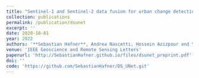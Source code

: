 ```yaml
---
title: "Sentinel-1 and Sentinel-2 data fusion for urban change detection using a dual stream u-net"
collection: publications
permalink: /publication/dsunet
excerpt: ''
date: 2020-10-01
year: 2022
authors: '**Sebastian Hafner**, Andrea Nascetti, Hossein Azizpour and Yifang Ban'
venue: 'IEEE Geoscience and Remote Sensing Letters'
paperurl: 'http://SebastianHafner.github.io/files/dsunet_preprint.pdf'
doi: ''
code: 'https://github.com/SebastianHafner/DS_UNet.git'
---
```

